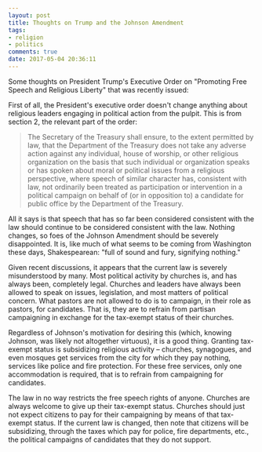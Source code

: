 ```yaml
---
layout: post
title: Thoughts on Trump and the Johnson Amendment
tags:
- religion
- politics
comments: true
date: 2017-05-04 20:36:11
---
```


Some thoughts on President Trump's Executive Order on "Promoting  Free Speech and Religious Liberty" that was recently issued:

First of all, the President's executive order doesn't change anything about religious leaders engaging in political action from the pulpit.  This is from section 2, the relevant part of the order:

>The Secretary of the Treasury shall ensure, to the extent permitted by law, that the Department of the Treasury does not take any adverse action against any individual, house of worship, or other religious organization on the basis that such individual or organization speaks or has spoken about moral or political issues from a religious perspective, where speech of similar character has, consistent with law, not ordinarily been treated as participation or intervention in a political campaign on behalf of (or in opposition to) a candidate for public office by the Department of the Treasury.

All it says is that speech that has so far been considered consistent with the law should continue to be considered consistent with the law. Nothing changes, so foes of the Johnson Amendment should be severely disappointed. It is, like much of what seems to be coming from Washington these days, Shakespearean: "full of sound and fury, signifying nothing."

Given recent discussions, it appears that the current law is severely misunderstood by many. Most political activity by churches is, and has always been, completely legal. Churches and leaders have always been allowed to speak on issues, legislation, and most matters of political concern. What pastors are not allowed to do is to campaign, in their role as pastors, for candidates. That is, they are to refrain from partisan campaigning in exchange for the tax-exempt status of their churches.

Regardless of Johnson's motivation for desiring this (which, knowing Johnson, was likely not altogether virtuous), it is a good thing. Granting tax-exempt status is subsidizing religious activity – churches, synagogues, and even mosques get services from the city for which they pay nothing, services like police and fire protection. For these free services, only one accommodation is required, that is to refrain from campaigning for candidates. 

The law in no way restricts the free speech rights of anyone. Churches are always welcome to give up their tax-exempt status. Churches should just not expect citizens to pay for their campaigning by means of that tax-exempt status. If the current law is changed, then note that citizens will be subsidizing, through the taxes which pay for police, fire departments, etc., the political campaigns of candidates that they do not support.
